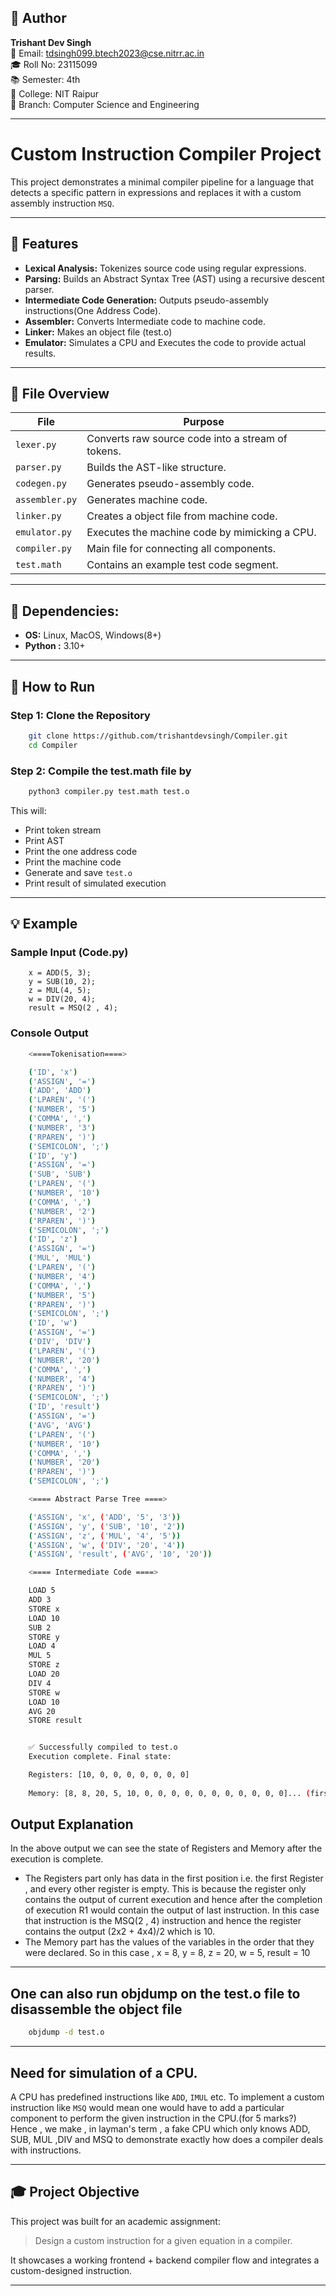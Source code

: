 ## 👤 Author

**Trishant Dev Singh**  
📧 Email: tdsingh099.btech2023@cse.nitrr.ac.in <br>
🎓 Roll No: 23115099  
📚 Semester: 4th  
🏫 College: NIT Raipur  
🧠 Branch: Computer Science and Engineering

---

# Custom Instruction Compiler Project

This project demonstrates a minimal compiler pipeline for a language that detects a specific pattern in expressions and replaces it with a custom assembly instruction `MSQ`.

---

## 🔧 Features

- **Lexical Analysis:** Tokenizes source code using regular expressions.
- **Parsing:** Builds an Abstract Syntax Tree (AST) using a recursive descent parser.
- **Intermediate Code Generation:** Outputs pseudo-assembly instructions(One Address Code).
- **Assembler:** Converts Intermediate code to machine code.
- **Linker:** Makes an object file (test.o)
- **Emulator:** Simulates a CPU and Executes the code to provide actual results.

---

## 📁 File Overview

| File                | Purpose |
|---------------------|---------|
| `lexer.py`          | Converts raw source code into a stream of tokens. |
| `parser.py`         | Builds the AST-like structure. |
| `codegen.py`        | Generates pseudo-assembly code. |
| `assembler.py`      | Generates machine code. |
| `linker.py`         | Creates a object file from machine code. |
| `emulator.py`       | Executes the machine code by mimicking a CPU. |
| `compiler.py`       | Main file for connecting all components. |
| `test.math`         | Contains an example test code segment. |

---

## 🧩 Dependencies:
 - **OS:** Linux, MacOS, Windows(8+)
 - **Python :** 3.10+

---

## 🚀 How to Run

### Step 1: Clone the Repository
```bash
    git clone https://github.com/trishantdevsingh/Compiler.git
    cd Compiler
```

### Step 2: Compile the test.math file by
```bash
    python3 compiler.py test.math test.o
```

This will:
- Print token stream
- Print AST
- Print the one address code
- Print the machine code
- Generate and save `test.o`
- Print result of simulated execution
---

## 💡 Example

### Sample Input (Code.py)
```
    x = ADD(5, 3);
    y = SUB(10, 2);
    z = MUL(4, 5);
    w = DIV(20, 4);
    result = MSQ(2 , 4);
```

### Console Output
```bash
    <====Tokenisation====>

    ('ID', 'x')
    ('ASSIGN', '=')
    ('ADD', 'ADD')
    ('LPAREN', '(')
    ('NUMBER', '5')
    ('COMMA', ',')
    ('NUMBER', '3')
    ('RPAREN', ')')
    ('SEMICOLON', ';')
    ('ID', 'y')
    ('ASSIGN', '=')
    ('SUB', 'SUB')
    ('LPAREN', '(')
    ('NUMBER', '10')
    ('COMMA', ',')
    ('NUMBER', '2')
    ('RPAREN', ')')
    ('SEMICOLON', ';')
    ('ID', 'z')
    ('ASSIGN', '=')
    ('MUL', 'MUL')
    ('LPAREN', '(')
    ('NUMBER', '4')
    ('COMMA', ',')
    ('NUMBER', '5')
    ('RPAREN', ')')
    ('SEMICOLON', ';')
    ('ID', 'w')
    ('ASSIGN', '=')
    ('DIV', 'DIV')
    ('LPAREN', '(')
    ('NUMBER', '20')
    ('COMMA', ',')
    ('NUMBER', '4')
    ('RPAREN', ')')
    ('SEMICOLON', ';')
    ('ID', 'result')
    ('ASSIGN', '=')
    ('AVG', 'AVG')
    ('LPAREN', '(')
    ('NUMBER', '10')
    ('COMMA', ',')
    ('NUMBER', '20')
    ('RPAREN', ')')
    ('SEMICOLON', ';')

    <==== Abstract Parse Tree ====>

    ('ASSIGN', 'x', ('ADD', '5', '3'))
    ('ASSIGN', 'y', ('SUB', '10', '2'))
    ('ASSIGN', 'z', ('MUL', '4', '5'))
    ('ASSIGN', 'w', ('DIV', '20', '4'))
    ('ASSIGN', 'result', ('AVG', '10', '20'))

    <==== Intermediate Code ====>

    LOAD 5
    ADD 3
    STORE x
    LOAD 10
    SUB 2
    STORE y
    LOAD 4
    MUL 5
    STORE z
    LOAD 20
    DIV 4
    STORE w
    LOAD 10
    AVG 20
    STORE result


    ✅ Successfully compiled to test.o
    Execution complete. Final state:

    Registers: [10, 0, 0, 0, 0, 0, 0, 0]
    
    Memory: [8, 8, 20, 5, 10, 0, 0, 0, 0, 0, 0, 0, 0, 0, 0, 0]... (first 16 bytes)
```
## Output Explanation
In the above output we can see the state of Registers and Memory after the execution is complete.
- The Registers part only has data in the first position i.e. the first Register , and every other register is empty.
  This is because the register only contains the output of current execution and hence after the completion of execution R1 would contain the output of last instruction. In this case that instruction is the MSQ(2 , 4) instruction and hence the register contains the output  (2x2 + 4x4)/2 which is 10.
- The Memory part has the values of the variables in the order that they were declared.
  So in this case ,
  x = 8,
  y = 8,
  z = 20,
  w = 5,
  result = 10

---
## One can also run objdump on the test.o file to disassemble the object file
```bash
    objdump -d test.o
```

---
## Need for simulation of a CPU.
A CPU has predefined instructions like `ADD`, `IMUL` etc. To implement a custom instruction like `MSQ` would mean one would have to add a particular component to perform the given instruction in the CPU.(for 5 marks?)<br>
Hence , we make , in layman's term , a fake CPU which only knows ADD, SUB, MUL ,DIV and MSQ to demonstrate exactly how does a compiler deals with instructions. 

---
## 🎓 Project Objective

This project was built for an academic assignment:

> Design a custom instruction for a given equation in a compiler.

It showcases a working frontend + backend compiler flow and integrates a custom-designed instruction.

---
